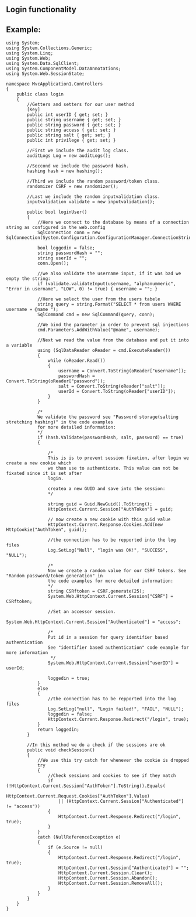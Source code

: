 Login functionality
-------

## Example:
	
	using System;
	using System.Collections.Generic;
	using System.Linq;
	using System.Web;
	using System.Data.SqlClient;
	using System.ComponentModel.DataAnnotations;
	using System.Web.SessionState;

	namespace MvcApplication1.Controllers
	{
		public class login
		{
			//Getters and setters for our user method
			[Key]
			public int userID { get; set; }
			public string username { get; set; }
			public string password { get; set; }
			public string access { get; set; }
			public string salt { get; set; }
			public int privilege { get; set; }

			//First we include the audit log class.
			auditLogs Log = new auditLogs();

			//Seccond we include the password hash.
			hashing hash = new hashing();

			//Third we include the random password/token class.
			randomizer CSRF = new randomizer();

			//Last we include the random inputvalidation class.
			inputvalidation validate = new inputvalidation();

			public bool loginUser()
			{
				//Here we connect to the database by means of a connection string as configured in the web.config
				SqlConnection conn = new SqlConnection(System.Configuration.ConfigurationManager.ConnectionStrings["users"].ConnectionString);

				bool loggedin = false;
            	string passwordHash = "";
            	string userId = "";
				conn.Open();

				//we also validate the username input, if it was bad we empty the string:
				if (validate.validateInput(username, "alphanummeric", "Error in username", "LOW", 0) != true) { username = ""; }

				//Here we select the user from the users tabele
				string query = string.Format("SELECT * from users WHERE username = @name ");
				SqlCommand cmd = new SqlCommand(query, conn);

				//We bind the parameter in order to prevent sql injections
				cmd.Parameters.AddWithValue("@name", username);

				//Next we read the value from the database and put it into a variable
				using (SqlDataReader oReader = cmd.ExecuteReader())
				{
					while (oReader.Read())
					{
						username = Convert.ToString(oReader["username"]);
						passwordHash = Convert.ToString(oReader["password"]);
						salt = Convert.ToString(oReader["salt"]);
						userId = Convert.ToString(oReader["userID"]);
					}
				}

				/*
				We validate the password see "Password storage(salting stretching hashing)" in the code examples
				for more detailed information:
				*/
				if (hash.Validate(passwordHash, salt, password) == true)
				{

					/*
					This is is to prevent session fixation, after login we create a new cookie which
					we than use to authenticate. This value can not be fixated since it is set after 
					login.
				 
					createa a new GUID and save into the session:
					*/

					string guid = Guid.NewGuid().ToString();
					HttpContext.Current.Session["AuthToken"] = guid;

					// now create a new cookie with this guid value
					HttpContext.Current.Response.Cookies.Add(new HttpCookie("AuthToken", guid));

					//the connection has to be repported into the log files
					Log.SetLog("Null", "login was OK!", "SUCCESS", "NULL");

					/*
					Now we create a random value for our CSRF tokens. See "Random password/token generation" in
					the code examples for more detailed information:
					*/
					string CSRftoken = CSRF.generate(25);
					System.Web.HttpContext.Current.Session["CSRF"] = CSRftoken;

					//Set an accessor session.
					System.Web.HttpContext.Current.Session["Authenticated"] = "access";

					/*
					Put id in a session for query identifier based authentication
					See "identifier based authentication" code example for more information
					 */
					System.Web.HttpContext.Current.Session["userID"] = userId;

					loggedin = true;
				}
				else
				{
					//the connection has to be repported into the log files
					Log.SetLog("null", "Login failed!", "FAIL", "NULL");
					loggedin = false;
					HttpContext.Current.Response.Redirect("/login", true);
				}
				return loggedin;
			}

			//In this method we do a check if the sessions are ok
			public void checkSession()
			{
				//We use this try catch for whenever the cookie is dropped
				try
				{   
					//Check sessions and cookies to see if they match
					if (!HttpContext.Current.Session["AuthToken"].ToString().Equals(
						HttpContext.Current.Request.Cookies["AuthToken"].Value)
						|| (HttpContext.Current.Session["Authenticated"] != "access"))
					{
						HttpContext.Current.Response.Redirect("/login", true);
					}
				}
				catch (NullReferenceException e)
				{
					if (e.Source != null)
					{   
						HttpContext.Current.Response.Redirect("/login", true);
						HttpContext.Current.Session["Authenticated"] = "";
						HttpContext.Current.Session.Clear();
						HttpContext.Current.Session.Abandon();
						HttpContext.Current.Session.RemoveAll();
					}
				}
			}
		}
	}

